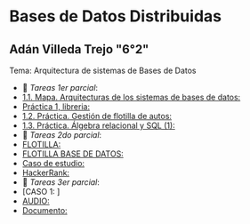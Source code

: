 # Bases de Datos Distribuidas
## Adán Villeda Trejo "6°2"
Tema: Arquitectura de sistemas de Bases de Datos
- :file_folder: _Tareas 1er parcial_:
- [1.1. Mapa. Arquitecturas de los sistemas de bases de datos: ](Arquitectura_De_Bases_De_Datos.pdf)
- [Práctica 1, libreria: ](BDD_1.pdf)
- [1.2. Práctica. Gestión de flotilla de autos: ](BDD_2.pdf)
- [1.3. Práctica. Álgebra relacional y SQL (1): ](BDD_3.pdf)
- :file_folder: _Tareas 2do parcial_:
- [FLOTILLA: ](flotillas.pdf)
- [FLOTILLA BASE DE DATOS: ](flotillasql.txt)
- [Caso de estudio: ](FlujoDeDatos.pdf)
- [HackerRank: ](hackerrank.png)
- :file_folder: _Tareas 3er parcial_:
- [CASO 1: ]
- [AUDIO: ](Caso1.mp3)
- [Documento: ](Caso1.PDF)
